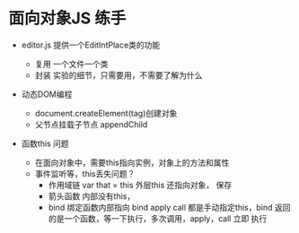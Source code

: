 # 面向对象JS 练手

- editor.js  提供一个EditIntPlace类的功能
    - 复用
        一个文件一个类
    - 封装
        实验的细节，只需要用，不需要了解为什么

- 动态DOM编程
    - document.createElement(tag)创建对象
    - 父节点挂载子节点
        appendChild

- 函数this 问题
    - 在面向对象中，需要this指向实例，对象上的方法和属性
    - 事件监听等，this丢失问题？
        - 作用域链
            var that = this  外层this 还指向对象， 保存
        - 箭头函数
            内部没有this，
        - bind  绑定函数内部指向
            bind  apply  call  都是手动指定this，bind 返回的是一个函数，等一下执行，多次调用，apply，call 立即 执行